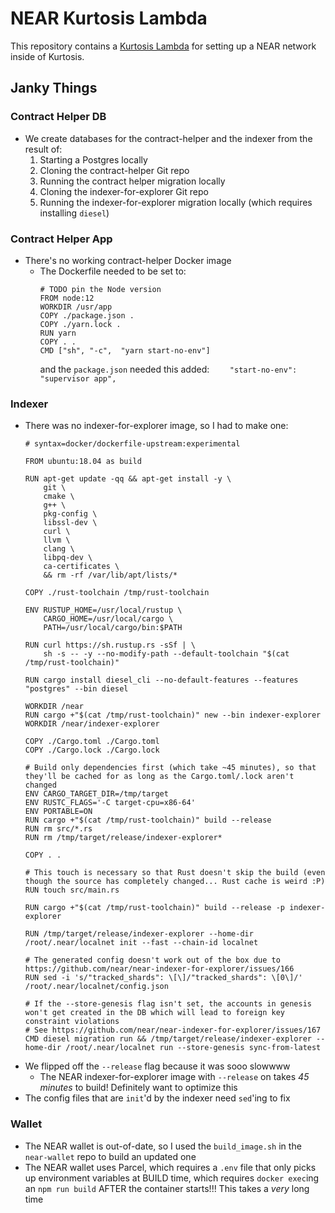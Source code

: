 NEAR Kurtosis Lambda
=====================
This repository contains a [Kurtosis Lambda](https://docs.kurtosistech.com/advanced-usage.html#kurtosis-lambdas) for setting up a NEAR network inside of Kurtosis.

Janky Things
------------
### Contract Helper DB
* We create databases for the contract-helper and the indexer from the result of:
    1. Starting a Postgres locally
    1. Cloning the contract-helper Git repo
    1. Running the contract helper migration locally
    1. Cloning the indexer-for-explorer Git repo
    1. Running the indexer-for-explorer migration locally (which requires installing `diesel`)

### Contract Helper App
* There's no working contract-helper Docker image
    * The Dockerfile needed to be set to:
        ```
        # TODO pin the Node version
        FROM node:12
        WORKDIR /usr/app
        COPY ./package.json .
        COPY ./yarn.lock .
        RUN yarn
        COPY . .
        CMD ["sh", "-c",  "yarn start-no-env"]
        ```
      and the `package.json` needed this added: `    "start-no-env": "supervisor app",`

### Indexer
* There was no indexer-for-explorer image, so I had to make one:
    ```
    # syntax=docker/dockerfile-upstream:experimental

    FROM ubuntu:18.04 as build

    RUN apt-get update -qq && apt-get install -y \
        git \
        cmake \
        g++ \
        pkg-config \
        libssl-dev \
        curl \
        llvm \
        clang \
        libpq-dev \
        ca-certificates \
        && rm -rf /var/lib/apt/lists/*

    COPY ./rust-toolchain /tmp/rust-toolchain

    ENV RUSTUP_HOME=/usr/local/rustup \
        CARGO_HOME=/usr/local/cargo \
        PATH=/usr/local/cargo/bin:$PATH

    RUN curl https://sh.rustup.rs -sSf | \
        sh -s -- -y --no-modify-path --default-toolchain "$(cat /tmp/rust-toolchain)"

    RUN cargo install diesel_cli --no-default-features --features "postgres" --bin diesel

    WORKDIR /near
    RUN cargo +"$(cat /tmp/rust-toolchain)" new --bin indexer-explorer
    WORKDIR /near/indexer-explorer

    COPY ./Cargo.toml ./Cargo.toml
    COPY ./Cargo.lock ./Cargo.lock

    # Build only dependencies first (which take ~45 minutes), so that they'll be cached for as long as the Cargo.toml/.lock aren't changed
    ENV CARGO_TARGET_DIR=/tmp/target
    ENV RUSTC_FLAGS='-C target-cpu=x86-64'
    ENV PORTABLE=ON
    RUN cargo +"$(cat /tmp/rust-toolchain)" build --release
    RUN rm src/*.rs
    RUN rm /tmp/target/release/indexer-explorer*

    COPY . .

    # This touch is necessary so that Rust doesn't skip the build (even though the source has completely changed... Rust cache is weird :P)
    RUN touch src/main.rs

    RUN cargo +"$(cat /tmp/rust-toolchain)" build --release -p indexer-explorer

    RUN /tmp/target/release/indexer-explorer --home-dir /root/.near/localnet init --fast --chain-id localnet

    # The generated config doesn't work out of the box due to https://github.com/near/near-indexer-for-explorer/issues/166
    RUN sed -i 's/"tracked_shards": \[\]/"tracked_shards": \[0\]/' /root/.near/localnet/config.json

    # If the --store-genesis flag isn't set, the accounts in genesis won't get created in the DB which will lead to foreign key constraint violations
    # See https://github.com/near/near-indexer-for-explorer/issues/167
    CMD diesel migration run && /tmp/target/release/indexer-explorer --home-dir /root/.near/localnet run --store-genesis sync-from-latest
    ```
* We flipped off the `--release` flag because it was sooo slowwww
    * The NEAR indexer-for-explorer image with `--release` on takes _45 minutes_ to build! Definitely want to optimize this
* The config files that are `init`'d by the indexer need `sed`'ing to fix

### Wallet
* The NEAR wallet is out-of-date, so I used the `build_image.sh` in the `near-wallet` repo to build an updated one
* The NEAR wallet uses Parcel, which requires a `.env` file that only picks up environment variables at BUILD time, which requires `docker exec`ing an `npm run build` AFTER the container starts!!! This takes a _very_ long time
